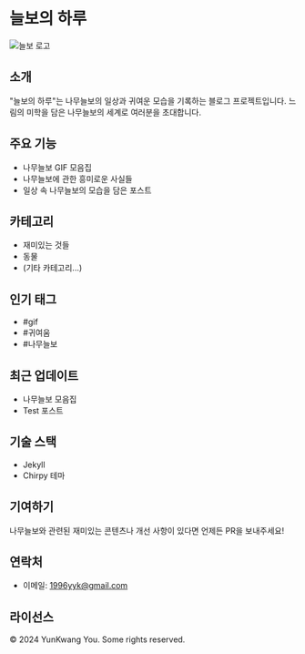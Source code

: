 # 늘보의 하루

![늘보 로고](https://png.pngtree.com/png-vector/20240129/ourmid/pngtree-cute-brown-sloth-png-image_11566692.png)

## 소개

"늘보의 하루"는 나무늘보의 일상과 귀여운 모습을 기록하는 블로그 프로젝트입니다. 느림의 미학을 담은 나무늘보의 세계로 여러분을 초대합니다.


## 주요 기능

- 나무늘보 GIF 모음집
- 나무늘보에 관한 흥미로운 사실들
- 일상 속 나무늘보의 모습을 담은 포스트

## 카테고리

- 재미있는 것들
- 동물
- (기타 카테고리...)

## 인기 태그

- #gif
- #귀여움
- #나무늘보

## 최근 업데이트

- 나무늘보 모음집
- Test 포스트

## 기술 스택

- Jekyll
- Chirpy 테마

## 기여하기

나무늘보와 관련된 재미있는 콘텐츠나 개선 사항이 있다면 언제든 PR을 보내주세요!

## 연락처

- 이메일: 1996yyk@gmail.com

## 라이선스

© 2024 YunKwang You. Some rights reserved.
